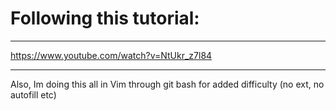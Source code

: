 # Following this tutorial: 

---
https://www.youtube.com/watch?v=NtUkr_z7l84

---

Also, Im doing this all in Vim through git bash for added difficulty (no ext, no autofill etc)
